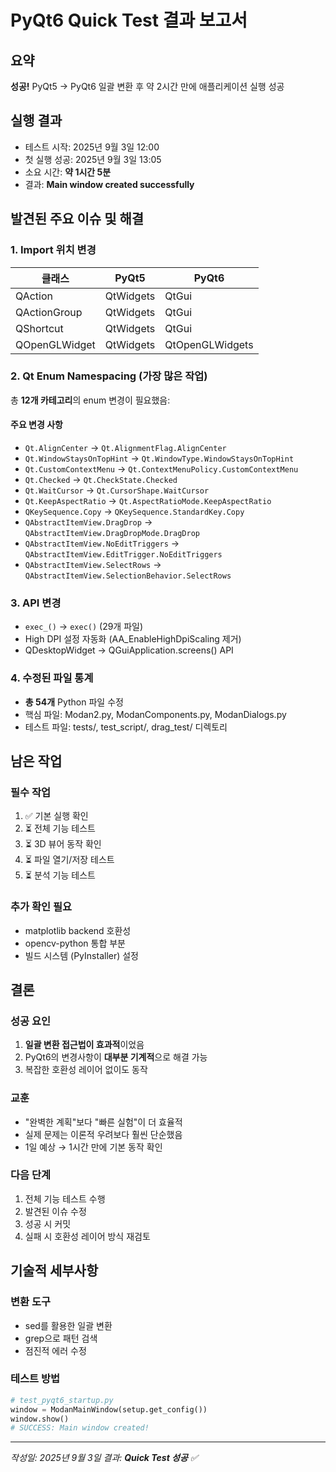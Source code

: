 # PyQt6 Quick Test 결과 보고서

## 요약
**성공!** PyQt5 → PyQt6 일괄 변환 후 약 2시간 만에 애플리케이션 실행 성공

## 실행 결과
- 테스트 시작: 2025년 9월 3일 12:00
- 첫 실행 성공: 2025년 9월 3일 13:05
- 소요 시간: **약 1시간 5분**
- 결과: **Main window created successfully**

## 발견된 주요 이슈 및 해결

### 1. Import 위치 변경
| 클래스 | PyQt5 | PyQt6 |
|--------|-------|-------|
| QAction | QtWidgets | QtGui |
| QActionGroup | QtWidgets | QtGui |
| QShortcut | QtWidgets | QtGui |
| QOpenGLWidget | QtWidgets | QtOpenGLWidgets |

### 2. Qt Enum Namespacing (가장 많은 작업)
총 **12개 카테고리**의 enum 변경이 필요했음:

#### 주요 변경 사항
- `Qt.AlignCenter` → `Qt.AlignmentFlag.AlignCenter`
- `Qt.WindowStaysOnTopHint` → `Qt.WindowType.WindowStaysOnTopHint`
- `Qt.CustomContextMenu` → `Qt.ContextMenuPolicy.CustomContextMenu`
- `Qt.Checked` → `Qt.CheckState.Checked`
- `Qt.WaitCursor` → `Qt.CursorShape.WaitCursor`
- `Qt.KeepAspectRatio` → `Qt.AspectRatioMode.KeepAspectRatio`
- `QKeySequence.Copy` → `QKeySequence.StandardKey.Copy`
- `QAbstractItemView.DragDrop` → `QAbstractItemView.DragDropMode.DragDrop`
- `QAbstractItemView.NoEditTriggers` → `QAbstractItemView.EditTrigger.NoEditTriggers`
- `QAbstractItemView.SelectRows` → `QAbstractItemView.SelectionBehavior.SelectRows`

### 3. API 변경
- `exec_()` → `exec()` (29개 파일)
- High DPI 설정 자동화 (AA_EnableHighDpiScaling 제거)
- QDesktopWidget → QGuiApplication.screens() API

### 4. 수정된 파일 통계
- **총 54개** Python 파일 수정
- 핵심 파일: Modan2.py, ModanComponents.py, ModanDialogs.py
- 테스트 파일: tests/, test_script/, drag_test/ 디렉토리

## 남은 작업

### 필수 작업
1. ✅ 기본 실행 확인
2. ⏳ 전체 기능 테스트
3. ⏳ 3D 뷰어 동작 확인
4. ⏳ 파일 열기/저장 테스트
5. ⏳ 분석 기능 테스트

### 추가 확인 필요
- matplotlib backend 호환성
- opencv-python 통합 부분
- 빌드 시스템 (PyInstaller) 설정

## 결론

### 성공 요인
1. **일괄 변환 접근법이 효과적**이었음
2. PyQt6의 변경사항이 **대부분 기계적**으로 해결 가능
3. 복잡한 호환성 레이어 없이도 동작

### 교훈
- "완벽한 계획"보다 "빠른 실험"이 더 효율적
- 실제 문제는 이론적 우려보다 훨씬 단순했음
- 1일 예상 → 1시간 만에 기본 동작 확인

### 다음 단계
1. 전체 기능 테스트 수행
2. 발견된 이슈 수정
3. 성공 시 커밋
4. 실패 시 호환성 레이어 방식 재검토

## 기술적 세부사항

### 변환 도구
- sed를 활용한 일괄 변환
- grep으로 패턴 검색
- 점진적 에러 수정

### 테스트 방법
```python
# test_pyqt6_startup.py
window = ModanMainWindow(setup.get_config())
window.show()
# SUCCESS: Main window created!
```

---
*작성일: 2025년 9월 3일*
*결과: **Quick Test 성공** ✅*